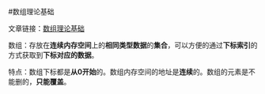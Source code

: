 #数组理论基础

文章链接：[数组理论基础](https://programmercarl.com/%E6%95%B0%E7%BB%84%E7%90%86%E8%AE%BA%E5%9F%BA%E7%A1%80.html)

数组：存放在**连续内存空间**上的**相同类型数据**的**集合**，可以方便的通过**下标索引**的方式获取到**下标对应的数据**。

特点：数组下标都是**从0开始**的。数组内存空间的地址是**连续**的。数组的元素是不能删的，**只能覆盖**。


